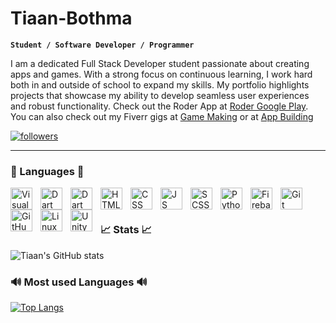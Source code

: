 # Tiaan-Bothma

**`Student / Software Developer / Programmer`**

I am a dedicated Full Stack Developer student passionate about creating apps and games. With a strong focus on continuous learning, I work hard both in and outside of school to expand my skills. My portfolio highlights projects that showcase my ability to develop seamless user experiences and robust functionality. Check out the Roder App at [Roder Google Play](https://play.google.com/store/apps/details?id=com.tb.roder). You can also check out my Fiverr gigs at [Game Making](https://www.fiverr.com/s/bWDdE1) or at [App Building](https://www.fiverr.com/s/z68W0g)

<p align="left">
  <a href="https://www.instagram.com/roderbiker/?igshid=MzNlNGNkZWQ4Mg%3D%3D">
    <img alt="followers" title="Follow me on Instagram" src="https://img.shields.io/badge/Instagram-Follow-E1306C?style=for-the-badge&logo=Instagram"/></a>

---

### 🔧 Languages 🔧

<img align="left" alt="Visual Studio Code" width="35px" src="https://cdn.jsdelivr.net/gh/devicons/devicon/icons/vscode/vscode-original.svg" style="padding-right:10px;" />
<img align="left" alt="Dart" width="35px" src="https://cdn.jsdelivr.net/gh/devicons/devicon/icons/flutter/flutter-original.svg" style="padding-right:10px;" />
<img align="left" alt="Dart" width="35px" src="https://cdn.jsdelivr.net/gh/devicons/devicon/icons/dart/dart-original.svg" style="padding-right:10px;" />
<img align="left" alt="HTML" width="35px" src="https://cdn.jsdelivr.net/gh/devicons/devicon/icons/html5/html5-original.svg" style="padding-right:10px;" />
<img align="left" alt="CSS" width="35px" src="https://cdn.jsdelivr.net/gh/devicons/devicon/icons/css3/css3-original.svg" style="padding-right:10px;" />
<img align="left" alt="JS" width="35px" src="https://cdn.jsdelivr.net/gh/devicons/devicon/icons/javascript/javascript-original.svg" style="padding-right:10px;" />
<img align="left" alt="SCSS" width="35px" src="https://cdn.jsdelivr.net/gh/devicons/devicon/icons/sass/sass-original.svg" style="padding-right:10px;" />
<img align="left" alt="Python" width="35px" src="https://cdn.jsdelivr.net/gh/devicons/devicon/icons/python/python-original.svg" style="padding-right:10px;" />
<img align="left" alt="Firebase" width="35px" src="https://cdn.jsdelivr.net/gh/devicons/devicon/icons/firebase/firebase-plain.svg" style="padding-right:10px;" />
<img align="left" alt="Git" width="35px" src="https://cdn.jsdelivr.net/gh/devicons/devicon/icons/git/git-original.svg" style="padding-right:10px;" />
<img align="left" alt="GitHub" width="35px" src="https://user-images.githubusercontent.com/3369400/139447912-e0f43f33-6d9f-45f8-be46-2df5bbc91289.png" style="padding-right:10px;" />
<img align="left" alt="Linux" width="35px" src="https://cdn.jsdelivr.net/gh/devicons/devicon/icons/linux/linux-original.svg" style="padding-right:10px;" />
<img align="left" alt="Unity" width="35px" src="https://cdn.jsdelivr.net/gh/devicons/devicon/icons/unity/unity-original.svg" style="padding-right:10px;" />
<br />

#

### 📈 Stats 📈

![Tiaan's GitHub stats](https://github-readme-stats.vercel.app/api?username=Tyroneexe&show_icons=true&theme=dracula)

### 🔊 Most used Languages 🔊

[![Top Langs](https://github-readme-stats.vercel.app/api/top-langs/?username=Tyroneexe&langs_count=8&layout=donut&theme=react&hide_border=true&bg_color=1F222E&title_color=F85D7F&icon_color=F8D866&hide=Jupyter%20Notebook,Roff)](https://github.com/anuraghazra/github-readme-stats)
